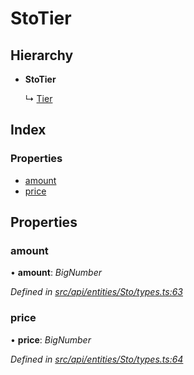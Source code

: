 # StoTier

## Hierarchy

* **StoTier**

  ↳ [Tier](tier.md)

## Index

### Properties

* [amount](stotier.md#amount)
* [price](stotier.md#price)

## Properties

### amount

• **amount**: _BigNumber_

_Defined in_ [_src/api/entities/Sto/types.ts:63_](https://github.com/PolymathNetwork/polymesh-sdk/blob/56921667/src/api/entities/Sto/types.ts#L63)

### price

• **price**: _BigNumber_

_Defined in_ [_src/api/entities/Sto/types.ts:64_](https://github.com/PolymathNetwork/polymesh-sdk/blob/56921667/src/api/entities/Sto/types.ts#L64)

